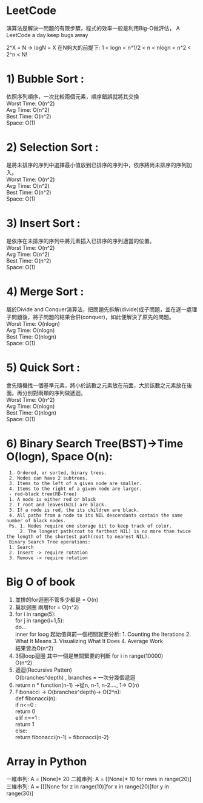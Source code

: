 # LeetCode
演算法是解決一問題的有限步驟，程式的效率一般是利用Big-O做評估，
A LeetCode a day keep bugs away

2^X = N -> logN = X
在N夠大的前提下:
1 < logn < n^1/2 < n < nlogn < n^2 < 2^n < N!

# 1) Bubble Sort : 
依照序列順序，一次比較兩個元素，順序錯誤就將其交換<br>
 Worst Time: O(n^2)<br>
 Avg Time: O(n^2)<br>
 Best Time: O(n^2)<br>
 Space: O(1)<br>

# 2) Selection Sort : 
是將未排序的序列中選擇最小值放到已排序的序列中，依序將尚未排序的序列加入。<br>
 Worst Time: O(n^2)<br>
 Avg Time: O(n^2)<br>
 Best Time: O(n^2)<br>
 Space: O(1)<br>

# 3) Insert Sort : 
是依序在未排序的序列中將元素插入已排序的序列適當的位置。<br>
 Worst Time: O(n^2)<br>
 Avg Time: O(n^2)<br>
 Best Time: O(n^2)<br>
 Space: O(1)<br>

# 4) Merge Sort : 
屬於Divide and Conquer演算法，把問題先拆解(divide)成子問題，並在逐一處理子問題後，將子問題的結果合併(conquer)，如此便解決了原先的問題。<br>
 Worst Time: O(nlogn)<br>
 Avg Time: O(nlogn)<br>
 Best Time: O(nlogn)<br>
 Space: O(1)<br>

# 5) Quick Sort : 
會先隨機找一個基準元素，將小於該數之元素放在前面，大於該數之元素放在後面。再分別對兩類的序列做遞迴。<br>
 Worst Time: O(n^2)<br>
 Avg Time: O(nlogn)<br>
 Best Time: O(nlogn)<br>
 Space: O(1)<br>
 
 # 6) Binary Search Tree(BST)->Time O(logn), Space O(n): 
     1. Ordered, or sorted, binary trees.
     2. Nodes can have 2 subtrees.
     3. Items to the left of a given node are smaller.
     4. Items to the right of a given node are larger.
     - red-black tree(RB-Tree)
     1. A node is either red or black
     2. T root and leaves(NIL) are black.
     3. If a node is red, the its children are black.
     4. All paths from a node to its NIL descendants contain the same number of black nodes.
     Ps. 1. Nodes require one storage bit to keep track of color.
         2. The longest path(root to farthest NIL) is no more than twice the length of the shortest path(root to nearest NIL).
     Binary Search Tree operations:
     1. Search
     2. Insert -> require rotation
     3. Remove -> require rotation
 # Big O of book
 1. 並排的for迴圈不管多少都是 = O(n)
 2. 巢狀迴圈 兩層for = O(n^2)
 3. for i in range(5):<br>
       for j in range(i+1,5):<br>
         do...<br>
    inner for loog 起始值與前一個相關就要分析: 1. Counting the Iterations 2. What It Means 3. Visualizing What It Does 4. Average Work<br>
   結果皆為O(n^2)
 4. 3個loop迴圈 其中一個是無關緊要的判斷 for i in range(10000)<br>
    O(n^2)
 5. 遞迴(Recursive Patten)<br>
    O(branches^depth) , branches = 一次分幾個遞迴
 6. return n * function(n-1) ->從n, n-1, n-2...., 1-> O(n)  
 7. Fibonacci -> O(branches^depth)-> O(2^n):<br>
    def fibonacci(n):<br>
       if n<=0 :<br>
         return 0<br>
       elif n==1 :<br>
         return 1<br>
       else:<br>
         return fibonacci(n-1) + fibonacci(n-2)
         
# Array in Python
一維串列: A = [None]* 20
二維串列: A = [[None]* 10 for rows in range(20)]
三維串列: A = [[[None for z in range(10)]for x in range(20)]for y in range(30)]


